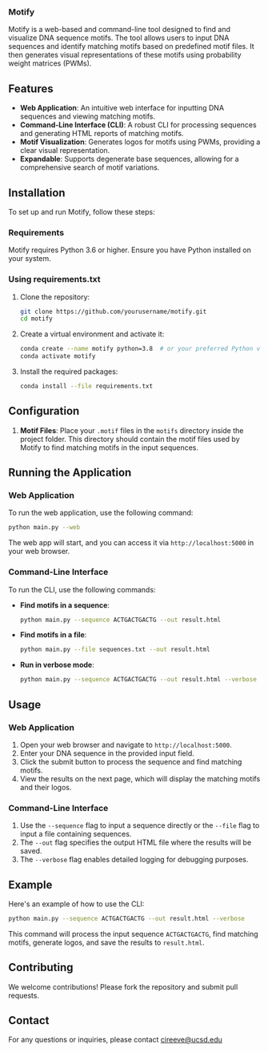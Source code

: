 ### Motify

Motify is a web-based and command-line tool designed to find and visualize DNA sequence motifs. The tool allows users to input DNA sequences and identify matching motifs based on predefined motif files. It then generates visual representations of these motifs using probability weight matrices (PWMs).

## Features

- **Web Application**: An intuitive web interface for inputting DNA sequences and viewing matching motifs.
- **Command-Line Interface (CLI)**: A robust CLI for processing sequences and generating HTML reports of matching motifs.
- **Motif Visualization**: Generates logos for motifs using PWMs, providing a clear visual representation.
- **Expandable**: Supports degenerate base sequences, allowing for a comprehensive search of motif variations.

## Installation

To set up and run Motify, follow these steps:

### Requirements

Motify requires Python 3.6 or higher. Ensure you have Python installed on your system.

### Using requirements.txt

1. Clone the repository:
    ```bash
    git clone https://github.com/yourusername/motify.git
    cd motify
    ```

2. Create a virtual environment and activate it:
   ```bash
   conda create --name motify python=3.8  # or your preferred Python version
   conda activate motify
   ```

3. Install the required packages:
   ```bash
   conda install --file requirements.txt
   ```

## Configuration

1. **Motif Files**: Place your `.motif` files in the `motifs` directory inside the project folder. This directory should contain the motif files used by Motify to find matching motifs in the input sequences.

## Running the Application

### Web Application

To run the web application, use the following command:

```bash
python main.py --web
```

The web app will start, and you can access it via `http://localhost:5000` in your web browser.

### Command-Line Interface

To run the CLI, use the following commands:

- **Find motifs in a sequence**:
    ```bash
    python main.py --sequence ACTGACTGACTG --out result.html
    ```

- **Find motifs in a file**:
    ```bash
    python main.py --file sequences.txt --out result.html
    ```

- **Run in verbose mode**:
    ```bash
    python main.py --sequence ACTGACTGACTG --out result.html --verbose
    ```

## Usage

### Web Application

1. Open your web browser and navigate to `http://localhost:5000`.
2. Enter your DNA sequence in the provided input field.
3. Click the submit button to process the sequence and find matching motifs.
4. View the results on the next page, which will display the matching motifs and their logos.

### Command-Line Interface

1. Use the `--sequence` flag to input a sequence directly or the `--file` flag to input a file containing sequences.
2. The `--out` flag specifies the output HTML file where the results will be saved.
3. The `--verbose` flag enables detailed logging for debugging purposes.

## Example

Here's an example of how to use the CLI:

```bash
python main.py --sequence ACTGACTGACTG --out result.html --verbose
```

This command will process the input sequence `ACTGACTGACTG`, find matching motifs, generate logos, and save the results to `result.html`.

## Contributing

We welcome contributions! Please fork the repository and submit pull requests.

## Contact

For any questions or inquiries, please contact cireeve@ucsd.edu
